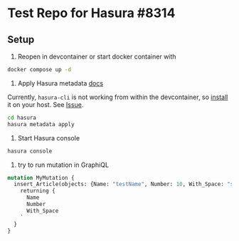 # Test Repo for Hasura #8314

## Setup

1. Reopen in devcontainer or start docker container with

```bash
docker compose up -d
```

1. Apply Hasura metadata [docs](https://hasura.io/blog/moving-from-local-development-staging-production-with-hasura/)

Currently, `hasura-cli` is not working from within the devcontainer, so [install](https://hasura.io/docs/latest/graphql/core/hasura-cli/install-hasura-cli.html#install-hasura-cli) it on your host. See [Issue](https://github.com/hasura/graphql-engine/issues/5594).

```bash
cd hasura
hasura metadata apply
```

1. Start Hasura console

```bash
hasura console
```

1. try to run mutation in GraphiQL

```graphql
mutation MyMutation {
  insert_Article(objects: {Name: "testName", Number: 10, With_Space: "spaces"}) {
    returning {
      Name
      Number
      With_Space
    `
  }
}
```
